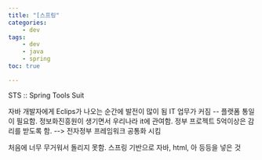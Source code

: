 ```yaml
---
title: "[스프링"
categories:
    - dev
tags:
    - dev
    - java 
    - spring
toc: true

---
```


STS :: Spring Tools Suit

자바 개발자에게 Eclips가 나오는 순간에 발전이 많이 됨
IT 업무가 커짐 -- 플랫폼 통일이 필요함.
정보화진흥원이 생기면서 우리나라 it에 관여함. 
정부 프로젝트 5억이상은 감리를 받도록 함.
--> 전자정부 프레임워크 공통화 시킴

처음에 너무 무거워서 돌리지 못함.
스프링 기반으로 자바, html, 아 등등을 넣은 것

<!--stackedit_data:
eyJoaXN0b3J5IjpbLTIwMjk3MzkyMTZdfQ==
-->